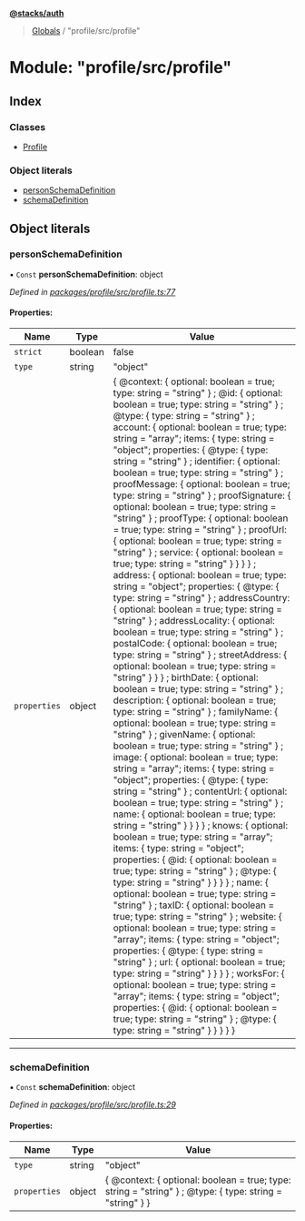 **[@stacks/auth](../README.md)**

> [Globals](../globals.md) / "profile/src/profile"

# Module: "profile/src/profile"

## Index

### Classes

- [Profile](../classes/_profile_src_profile_.profile.md)

### Object literals

- [personSchemaDefinition](_profile_src_profile_.md#personschemadefinition)
- [schemaDefinition](_profile_src_profile_.md#schemadefinition)

## Object literals

### personSchemaDefinition

▪ `Const` **personSchemaDefinition**: object

_Defined in [packages/profile/src/profile.ts:77](https://github.com/blockstack/blockstack.js/blob/26419086/packages/profile/src/profile.ts#L77)_

#### Properties:

| Name         | Type    | Value                                                                                                                                                                                                                                                                                                                                                                                                                                                                                                                                                                                                                                                                                                                                                                                                                                                                                                                                                                                                                                                                                                                                                                                                                                                                                                                                                                                                                                                                                                                                                                                                                                                                                                                                                                                                                                                                                                                                                                                                                                                                                                                                                                                                                                                                                                                                                                                                                                                                                                                                    |
| ------------ | ------- | ---------------------------------------------------------------------------------------------------------------------------------------------------------------------------------------------------------------------------------------------------------------------------------------------------------------------------------------------------------------------------------------------------------------------------------------------------------------------------------------------------------------------------------------------------------------------------------------------------------------------------------------------------------------------------------------------------------------------------------------------------------------------------------------------------------------------------------------------------------------------------------------------------------------------------------------------------------------------------------------------------------------------------------------------------------------------------------------------------------------------------------------------------------------------------------------------------------------------------------------------------------------------------------------------------------------------------------------------------------------------------------------------------------------------------------------------------------------------------------------------------------------------------------------------------------------------------------------------------------------------------------------------------------------------------------------------------------------------------------------------------------------------------------------------------------------------------------------------------------------------------------------------------------------------------------------------------------------------------------------------------------------------------------------------------------------------------------------------------------------------------------------------------------------------------------------------------------------------------------------------------------------------------------------------------------------------------------------------------------------------------------------------------------------------------------------------------------------------------------------------------------------------------------------- |
| `strict`     | boolean | false                                                                                                                                                                                                                                                                                                                                                                                                                                                                                                                                                                                                                                                                                                                                                                                                                                                                                                                                                                                                                                                                                                                                                                                                                                                                                                                                                                                                                                                                                                                                                                                                                                                                                                                                                                                                                                                                                                                                                                                                                                                                                                                                                                                                                                                                                                                                                                                                                                                                                                                                    |
| `type`       | string  | "object"                                                                                                                                                                                                                                                                                                                                                                                                                                                                                                                                                                                                                                                                                                                                                                                                                                                                                                                                                                                                                                                                                                                                                                                                                                                                                                                                                                                                                                                                                                                                                                                                                                                                                                                                                                                                                                                                                                                                                                                                                                                                                                                                                                                                                                                                                                                                                                                                                                                                                                                                 |
| `properties` | object  | { @context: { optional: boolean = true; type: string = "string" } ; @id: { optional: boolean = true; type: string = "string" } ; @type: { type: string = "string" } ; account: { optional: boolean = true; type: string = "array"; items: { type: string = "object"; properties: { @type: { type: string = "string" } ; identifier: { optional: boolean = true; type: string = "string" } ; proofMessage: { optional: boolean = true; type: string = "string" } ; proofSignature: { optional: boolean = true; type: string = "string" } ; proofType: { optional: boolean = true; type: string = "string" } ; proofUrl: { optional: boolean = true; type: string = "string" } ; service: { optional: boolean = true; type: string = "string" } } } } ; address: { optional: boolean = true; type: string = "object"; properties: { @type: { type: string = "string" } ; addressCountry: { optional: boolean = true; type: string = "string" } ; addressLocality: { optional: boolean = true; type: string = "string" } ; postalCode: { optional: boolean = true; type: string = "string" } ; streetAddress: { optional: boolean = true; type: string = "string" } } } ; birthDate: { optional: boolean = true; type: string = "string" } ; description: { optional: boolean = true; type: string = "string" } ; familyName: { optional: boolean = true; type: string = "string" } ; givenName: { optional: boolean = true; type: string = "string" } ; image: { optional: boolean = true; type: string = "array"; items: { type: string = "object"; properties: { @type: { type: string = "string" } ; contentUrl: { optional: boolean = true; type: string = "string" } ; name: { optional: boolean = true; type: string = "string" } } } } ; knows: { optional: boolean = true; type: string = "array"; items: { type: string = "object"; properties: { @id: { optional: boolean = true; type: string = "string" } ; @type: { type: string = "string" } } } } ; name: { optional: boolean = true; type: string = "string" } ; taxID: { optional: boolean = true; type: string = "string" } ; website: { optional: boolean = true; type: string = "array"; items: { type: string = "object"; properties: { @type: { type: string = "string" } ; url: { optional: boolean = true; type: string = "string" } } } } ; worksFor: { optional: boolean = true; type: string = "array"; items: { type: string = "object"; properties: { @id: { optional: boolean = true; type: string = "string" } ; @type: { type: string = "string" } } } } } |

---

### schemaDefinition

▪ `Const` **schemaDefinition**: object

_Defined in [packages/profile/src/profile.ts:29](https://github.com/blockstack/blockstack.js/blob/26419086/packages/profile/src/profile.ts#L29)_

#### Properties:

| Name         | Type   | Value                                                                                                    |
| ------------ | ------ | -------------------------------------------------------------------------------------------------------- |
| `type`       | string | "object"                                                                                                 |
| `properties` | object | { @context: { optional: boolean = true; type: string = "string" } ; @type: { type: string = "string" } } |
